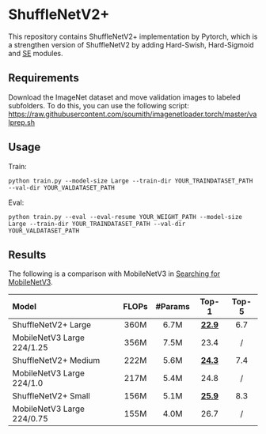# ShuffleNetV2+

This repository contains ShuffleNetV2+ implementation by Pytorch, which is a strengthen version of ShuffleNetV2 by adding Hard-Swish, Hard-Sigmoid and [SE](https://arxiv.org/abs/1709.01507) modules.



## Requirements
Download the ImageNet dataset and move validation images to labeled subfolders. To do this, you can use the following script:
https://raw.githubusercontent.com/soumith/imagenetloader.torch/master/valprep.sh

## Usage
Train:
```shell
python train.py --model-size Large --train-dir YOUR_TRAINDATASET_PATH --val-dir YOUR_VALDATASET_PATH
```
Eval:
```shell
python train.py --eval --eval-resume YOUR_WEIGHT_PATH --model-size Large --train-dir YOUR_TRAINDATASET_PATH --val-dir YOUR_VALDATASET_PATH
```

## Results

The following is a comparison with MobileNetV3 in [Searching for MobileNetV3](https://arxiv.org/pdf/1905.02244).

|    Model                 |  FLOPs    |   #Params |   Top-1   |   Top-5   |
|:------------------------|:---------:|:---------:|:---------:|:---------:|
ShuffleNetV2+ Large        |   360M     |	6.7M    |      **<u>22.9</u>**    |       6.7   |
MobileNetV3 Large 224/1.25       |   356M     |	7.5M    |      23.4    |       /   |
ShuffleNetV2+ Medium       |   222M     |	5.6M    |      **<u>24.3</u>**    |       7.4    |
MobileNetV3 Large 224/1.0       |   217M     |	5.4M    |      24.8    |       /    |
ShuffleNetV2+ Small        |   156M     |	5.1M    |      **<u>25.9</u>**    |       8.3    |
MobileNetV3 Large 224/0.75        |   155M     |	4.0M    |      26.7    |       /    |

